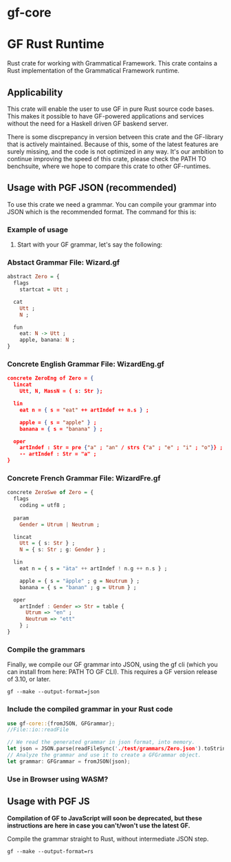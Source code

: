 gf-core
======

# GF Rust Runtime
Rust crate for working with Grammatical Framework.
This crate contains a Rust implementation of the Grammatical Framework runtime.

## Applicability
This crate will enable the user to use GF in pure Rust source code bases.
This makes it possible to have GF-powered applications and services without the need for a Haskell driven GF baskend server.

There is some discprepancy in version betveen this crate and the GF-library that is actively maintained.
Because of this, some of the latest features are surely missing, and the code
is not optimized in any way. It's our ambition to continue improving the speed of this crate, please check the PATH TO benchsuite, where we hope to compare this crate to other GF-runtimes.

## Usage with PGF JSON (recommended)
To use this crate we need a grammar. You can compile your grammar into JSON
which is the recommended format. The command for this is:

### Example of usage
1. Start with your GF grammar, let's say the following:

### Abstact Grammar File: Wizard.gf

```haskell
abstract Zero = {
  flags
    startcat = Utt ;

  cat
    Utt ;
    N ;

  fun
    eat: N -> Utt ;
    apple, banana: N ;
}
```

### Concrete English Grammar File: WizardEng.gf
```json
concrete ZeroEng of Zero = {
  lincat
    Utt, N, MassN = { s: Str };

  lin
    eat n = { s = "eat" ++ artIndef ++ n.s } ;

    apple = { s = "apple" } ;
    banana = { s = "banana" } ;

  oper
    artIndef : Str = pre {"a" ; "an" / strs {"a" ; "e" ; "i" ; "o"}} ;
    -- artIndef : Str = "a" ;
}
```

### Concrete French Grammar File: WizardFre.gf
```haskell
concrete ZeroSwe of Zero = {
  flags
    coding = utf8 ;
  
  param
    Gender = Utrum | Neutrum ;

  lincat
    Utt = { s: Str } ;
    N = { s: Str ; g: Gender } ;

  lin
    eat n = { s = "äta" ++ artIndef ! n.g ++ n.s } ;

    apple = { s = "äpple" ; g = Neutrum } ;
    banana = { s = "banan" ; g = Utrum } ;

  oper
    artIndef : Gender => Str = table {
      Utrum => "en" ;
      Neutrum => "ett"
    } ;
}
```

### Compile the grammars
Finally, we compile our GF grammar into JSON, using the gf cli (which you can install from here: PATH TO GF CLI).
This requires a GF version release of 3.10, or later.

```
gf --make --output-format=json
```

### Include the compiled grammar in your Rust code

```rust
use gf-core::{fromJSON, GFGrammar};
//File::io::readFile

// We read the generated grammar in json format, into memory.
let json = JSON.parse(readFileSync('./test/grammars/Zero.json').toString());
// Analyze the grammar and use it to create a GFGrammar object.
let grammar: GFGrammar = fromJSON(json);
```

### Use in Browser using WASM?

## Usage with PGF JS

**Compilation of GF to JavaScript will soon be deprecated, but these instructions are here
in case you can't/won't use the latest GF.**

Compile the grammar straight to Rust, without intermediate JSON step.

```shell
gf --make --output-format=rs
```
